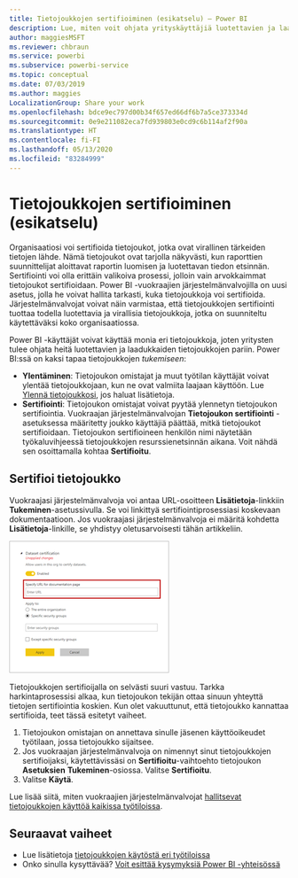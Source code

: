 ```yaml
---
title: Tietojoukkojen sertifioiminen (esikatselu) – Power BI
description: Lue, miten voit ohjata yrityskäyttäjiä luotettavien ja laadukkaiden tietojoukkojen pariin.
author: maggiesMSFT
ms.reviewer: chbraun
ms.service: powerbi
ms.subservice: powerbi-service
ms.topic: conceptual
ms.date: 07/03/2019
ms.author: maggies
LocalizationGroup: Share your work
ms.openlocfilehash: bdce9ec797d00b34f657ed66df6b7a5ce373334d
ms.sourcegitcommit: 0e9e211082eca7fd939803e0cd9c6b114af2f90a
ms.translationtype: HT
ms.contentlocale: fi-FI
ms.lasthandoff: 05/13/2020
ms.locfileid: "83284999"
---
```

# <a name="certify-datasets-preview"></a>Tietojoukkojen sertifioiminen (esikatselu)

Organisaatiosi voi sertifioida tietojoukot, jotka ovat virallinen tärkeiden tietojen lähde. Nämä tietojoukot ovat tarjolla näkyvästi, kun raporttien suunnittelijat aloittavat raportin luomisen ja luotettavan tiedon etsinnän. Sertifiointi voi olla erittäin valikoiva prosessi, jolloin vain arvokkaimmat tietojoukot sertifioidaan. Power BI -vuokraajien järjestelmänvalvojilla on uusi asetus, jolla he voivat hallita tarkasti, kuka tietojoukkoja voi sertifioida. Järjestelmänvalvojat voivat näin varmistaa, että tietojoukkojen sertifiointi tuottaa todella luotettavia ja virallisia tietojoukkoja, jotka on suunniteltu käytettäväksi koko organisaatiossa.

Power BI -käyttäjät voivat käyttää monia eri tietojoukkoja, joten yritysten tulee ohjata heitä luotettavien ja laadukkaiden tietojoukkojen pariin. Power BI:ssä on kaksi tapaa tietojoukkojen *tukemiseen*:

- **Ylentäminen**: Tietojoukon omistajat ja muut työtilan käyttäjät voivat ylentää tietojoukkojaan, kun ne ovat valmiita laajaan käyttöön. Lue [Ylennä tietojoukkosi](service-datasets-promote.md), jos haluat lisätietoja. 
- **Sertifiointi**: Tietojoukon omistajat voivat pyytää ylennetyn tietojoukon sertifiointia. Vuokraajan järjestelmänvalvojan **Tietojoukon sertifiointi** -asetuksessa määritetty joukko käyttäjiä päättää, mitkä tietojoukot sertifioidaan. Tietojoukon sertifioineen henkilön nimi näytetään työkaluvihjeessä tietojoukkojen resurssienetsinnän aikana. Voit nähdä sen osoittamalla kohtaa **Sertifioitu**.

## <a name="certify-a-dataset"></a>Sertifioi tietojoukko

Vuokraajasi järjestelmänvalvoja voi antaa URL-osoitteen **Lisätietoja**-linkkiin **Tukeminen**-asetussivulla.  Se voi linkittyä sertifiointiprosessiasi koskevaan dokumentaatioon. Jos vuokraajasi järjestelmänvalvoja ei määritä kohdetta **Lisätietoja**-linkille, se yhdistyy oletusarvoisesti tähän artikkeliin.

![Tietojoukon sertifiointi Lisätietoja](media/service-datasets-certify-promote/power-bi-dataset-learn-more-certification.png)

Tietojoukkojen sertifioijalla on selvästi suuri vastuu. Tarkka harkintaprosessisi alkaa, kun tietojoukon tekijän ottaa sinuun yhteyttä tietojen sertifiointia koskien. Kun olet vakuuttunut, että tietojoukko kannattaa sertifioida, teet tässä esitetyt vaiheet.

1. Tietojoukon omistajan on annettava sinulle jäsenen käyttöoikeudet työtilaan, jossa tietojoukko sijaitsee.
1. Jos vuokraajan järjestelmänvalvoja on nimennyt sinut tietojoukkojen sertifioijaksi, käytettävissäsi on **Sertifioitu**-vaihtoehto tietojoukon **Asetuksien** **Tukeminen**-osiossa. Valitse **Sertifioitu**.
1. Valitse **Käytä**.

Lue lisää siitä, miten vuokraajien järjestelmänvalvojat [hallitsevat tietojoukkojen käyttöä kaikissa työtiloissa](service-datasets-admin-across-workspaces.md).

## <a name="next-steps"></a>Seuraavat vaiheet

* Lue lisätietoja [tietojoukkojen käytöstä eri työtiloissa](service-datasets-across-workspaces.md)
* Onko sinulla kysyttävää? [Voit esittää kysymyksiä Power BI -yhteisössä](https://community.powerbi.com/)
